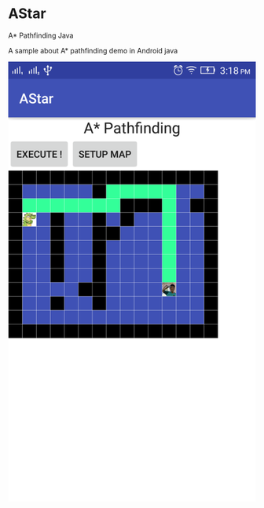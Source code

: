 # AStar

A* Pathfinding Java

A sample about A* pathfinding demo in Android java

![Alt text](device-2016-11-15-151812.png?raw=true "Optional Title")

